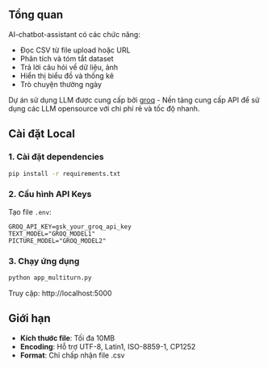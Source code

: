 ## Tổng quan

AI-chatbot-assistant có các chức năng:
- Đọc CSV từ file upload hoặc URL
- Phân tích và tóm tắt dataset
- Trả lời câu hỏi về dữ liệu, ảnh
- Hiển thị biểu đồ và thống kê
- Trò chuyện thường ngày

Dự án sử dụng LLM được cung cấp bởi [groq](https://groq.com/) - Nền tảng cung cấp API để sử dụng các LLM opensource với chi phí rẻ và tốc độ nhanh.

## Cài đặt Local

### 1. Cài đặt dependencies

```bash
pip install -r requirements.txt
```

### 2. Cấu hình API Keys

Tạo file `.env`:

```env
GROQ_API_KEY=gsk_your_groq_api_key
TEXT_MODEL="GROQ_MODEL1"
PICTURE_MODEL="GROQ_MODEL2"
```

### 3. Chạy ứng dụng

```bash
python app_multiturn.py
```

Truy cập: http://localhost:5000

## Giới hạn

- **Kích thước file**: Tối đa 10MB
- **Encoding**: Hỗ trợ UTF-8, Latin1, ISO-8859-1, CP1252
- **Format**: Chỉ chấp nhận file .csv



